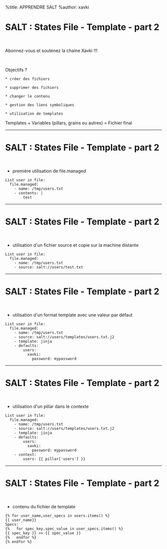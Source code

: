 %title: APPRENDRE SALT
%author: xavki


# SALT : States File - Template - part 2

<br>

Abonnez-vous et soutenez la chaine Xavki !!!

<br>


Objectifs ?

	* créer des fichiers

	* supprimer des fichiers

	* changer le contenu

	* gestion des liens symboliques

	* utilisation de templates

Templates + Variables (pillars, grains ou autres) = Fichier final

---------------------------------------------------------------------------

# SALT : States File - Template - part 2


<br>

* première utilisation de file.managed

```
List user in file:
  file.managed:
    - name: /tmp/users.txt
    - contents: |
        test
```


---------------------------------------------------------------------------

# SALT : States File - Template - part 2



<br>

* utilisation d'un fichier source et copie sur la machine distante

```
List user in file:
  file.managed:
    - name: /tmp/users.txt
    - source: salt://users/test.txt
```

---------------------------------------------------------------------------

# SALT : States File - Template - part 2


<br>

* utilisation d'un format template avec une valeur par défaut

```
List user in file:
  file.managed:
    - name: /tmp/users.txt
    - source: salt://users/templates/users.txt.j2
    - template: jinja
    - defaults:
        users:
          xavki:
            password: mypassword
```

---------------------------------------------------------------------------

# SALT : States File - Template - part 2


<br>

* utilisation d'un pillar dans le contexte

```
List user in file:
  file.managed:
    - name: /tmp/users.txt
    - source: salt://users/templates/users.txt.j2
    - template: jinja
    - defaults:
        users:
          xavki:
            password: mypassword
    - context:
        users: {{ pillar['users'] }}
```

---------------------------------------------------------------------------

# SALT : States File - Template - part 2


<br>

* contenu du fichier de template

```
{% for user_name,user_specs in users.items() %}
{{ user_name}}
Specs:
{%   for spec_key,spec_value in user_specs.items() %}
{{ spec_key }} >> {{ spec_value }}
{%   endfor %}
{% endfor %}
```
